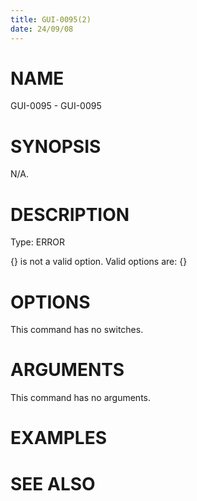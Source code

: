 ```yaml
---
title: GUI-0095(2)
date: 24/09/08
---
```


# NAME

GUI-0095 - GUI-0095

# SYNOPSIS

N/A.

# DESCRIPTION

Type: ERROR

{} is not a valid option. Valid options are: {}

# OPTIONS

This command has no switches.

# ARGUMENTS

This command has no arguments.

# EXAMPLES

# SEE ALSO
